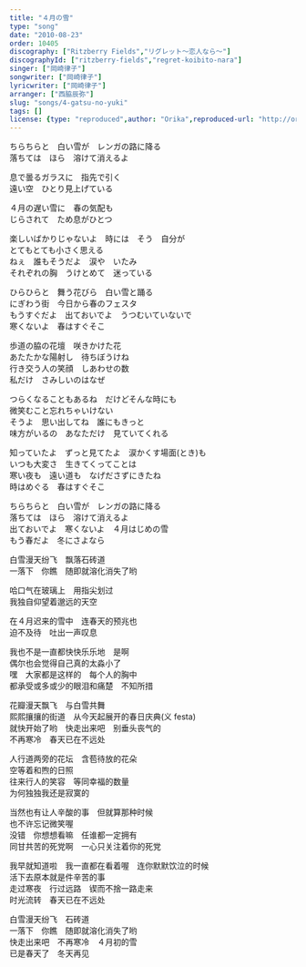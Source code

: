 ```yaml
---
title: "４月の雪"
type: "song"
date: "2010-08-23"
order: 10405
discography: ["Ritzberry Fields","リグレット～恋人なら～"]
discographyId: ["ritzberry-fields","regret-koibito-nara"]
singer: ["岡崎律子"]
songwriter: ["岡崎律子"]
lyricwriter: ["岡崎律子"]
arranger: ["西脇辰弥"]
slug: "songs/4-gatsu-no-yuki"
tags: []
license: {type: "reproduced",author: "Orika",reproduced-url: "http://orikamushi.myweb.hinet.net/",reproduced-website: "織歌蟲網站"}
---
```


ちらちらと　白い雪が　レンガの路に降る   
落ちては　ほら　溶けて消えるよ   
  
息で曇るガラスに　指先で引く   
遠い空　ひとり見上げている   
  
４月の遅い雪に　春の気配も   
じらされて　ため息がひとつ   
  
楽しいばかりじゃないよ　時には　そう　自分が   
とてもとても小さく思える   
ねぇ　誰もそうだよ　涙や　いたみ   
それぞれの胸　うけとめて　迷っている   
  
ひらひらと　舞う花びら　白い雪と踊る   
にぎわう街　今日から春のフェスタ   
もうすぐだよ　出ておいでよ　うつむいていないで   
寒くないよ　春はすぐそこ   
  
歩道の脇の花壇　咲きかけた花   
あたたかな陽射し　待ちぼうけね   
行き交う人の笑顔　しあわせの数   
私だけ　さみしいのはなぜ   
  
つらくなることもあるね　だけどそんな時にも   
微笑むこと忘れちゃいけない   
そうよ　思い出してね　誰にもきっと   
味方がいるの　あなただけ　見ていてくれる   
  
知っていたよ　ずっと見てたよ　涙かくす場面(とき)も   
いつも大変さ　生きてくってことは   
寒い夜も　遠い道も　なげださずにきたね   
時はめぐる　春はすぐそこ   
  
ちらちらと　白い雪が　レンガの路に降る   
落ちては　ほら　溶けて消えるよ   
出ておいでよ　寒くないよ　４月はじめの雪   
もう春だよ　冬にさよなら  
  
白雪漫天纷飞　飘落石砖道   
一落下　你瞧　随即就溶化消失了哟   
  
哈口气在玻璃上　用指尖划过   
我独自仰望着邈远的天空   
  
在４月迟来的雪中　连春天的预兆也   
迫不及待　吐出一声叹息   
  
我也不是一直都快快乐乐地　是啊   
偶尔也会觉得自己真的太淼小了   
嘿　大家都是这样的　每个人的胸中   
都承受或多或少的眼泪和痛楚　不知所措   
  
花瓣漫天飘飞　与白雪共舞   
熙熙攘攘的街道　从今天起展开的春日庆典(义 festa)   
就快开始了哟　快走出来吧　别垂头丧气的   
不再寒冷　春天已在不远处   
  
人行道两旁的花坛　含苞待放的花朵   
空等着和煦的日照   
往来行人的笑容　等同幸福的数量   
为何独独我还是寂寞的   
  
当然也有让人辛酸的事　但就算那种时候   
也不许忘记微笑喔   
没错　你想想看嘛　任谁都一定拥有   
同甘共苦的死党啊　一心只关注着你的死党   
  
我早就知道啦　我一直都在看着喔　连你默默饮泣的时候   
活下去原本就是件辛苦的事   
走过寒夜　行过远路　锲而不捨一路走来   
时光流转　春天已在不远处   
  
白雪漫天纷飞　石砖道   
一落下　你瞧　随即就溶化消失了哟   
快走出来吧　不再寒冷　４月初的雪   
已是春天了　冬天再见
